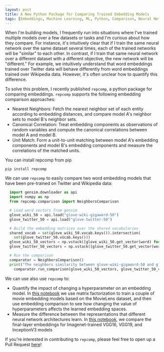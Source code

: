 ```yaml
---
layout: post
title: A New Python Package for Comparing Trained Embedding Models
tags: [Embeddings, Machine Learning, ML, Python, Comparison, Neural Network, Word Vector]
---
```

<script> 
  (function(i,s,o,g,r,a,m){i['GoogleAnalyticsObject']=r;i[r]=i[r]||function(){
  (i[r].q=i[r].q||[]).push(arguments)},i[r].l=1*new Date();a=s.createElement(o),
  m=s.getElementsByTagName(o)[0];a.async=1;a.src=g;m.parentNode.insertBefore(a,m)
  })(window,document,'script','https://www.google-analytics.com/analytics.js','ga');

  ga('create', 'UA-82391879-1', 'auto');
  ga('send', 'pageview');

</script>


When I'm building models, I frequently run into situations where I've trained multiple models over a few datasets or tasks and I'm curious about how they compare. For instance, it's intuitively clear that if I train the same neural network over the same dataset several times, each of the trained networks will be "similar" to each other. In contrast, if I train that same neural network over a different dataset with a different objective, the new network will be "different." For example, we intuitively understand that word embeddings trained over Twitter data will behave differently from word embeddings trained over Wikipedia data. However, it's often unclear how to quantify this difference.

To solve this problem, I recently published `repcomp`, a python package for comparing embeddings. `repcomp` supports the following embedding comparison approaches:

* Nearest Neighbors: Fetch the nearest neighbor set of each entity according to embedding distances, and compare model A's neighbor sets to model B's neighbor sets.
* Canonical Correlation: Treat embedding components as observations of random variables and compute the canonical correlations between model A and model B. 
* Unit Match: Form a unit-to-unit matching between model A's embedding components and model B's embedding components and measure the correlations of the matched units.

You can install repcomp from pip 

```
pip install repcomp
```

We can use `repcomp` to easily compare two word embedding models that have been pre-trained on Twitter and Wikipedia data:

```python
  import gensim.downloader as api
  import numpy as np
  from repcomp.comparison import NeighborsComparison

  # Load word vectors from gensim
  glove_wiki_50 = api.load("glove-wiki-gigaword-50")
  glove_twitter_50 = api.load("glove-twitter-50")

  # Build the embedding matrices over the shared vocabularies
  shared_vocab = set(glove_wiki_50.vocab.keys()).intersection(
    set(glove_twitter_50.vocab.keys()))
  glove_wiki_50_vectors = np.vstack([glove_wiki_50.get_vector(word) for word in shared_vocab])
  glove_twitter_50_vectors = np.vstack([glove_twitter_50.get_vector(word) for word in shared_vocab])

  # Run the comparison
  comparator = NeighborsComparison()
  print("The neighbors similarity between glove-wiki-gigaword-50 and glove-twitter-50 is {}".format(
    comparator.run_comparison(glove_wiki_50_vectors, glove_twitter_50_vectors)["similarity"]))
```

We can use also use `repcomp` to:
* Quantify the impact of changing a hyperparameter on an embedding model. In [this notebook](https://github.com/dshieble/RepresentationComparison/tree/master/experiments/Movie_Embedding_Experiment) we use matrix factorization to train a couple of movie embedding models based on the MovieLens dataset, and then use embedding comparison to see how changing the value of hyperparameters affects the learned embedding spaces.
* Measure the difference between the representations that different neural network architectures learn. In [this notebook](https://github.com/dshieble/RepresentationComparison/tree/master/experiments/CNN_Embedding_Experiment), we compare the final-layer embeddings for Imagenet-trained VGG16, VGG19, and InceptionV3 models


If you're interested in contributing to `repcomp`, please feel free to open up a Pull Request [here](https://github.com/dshieble/RepresentationComparison)!

